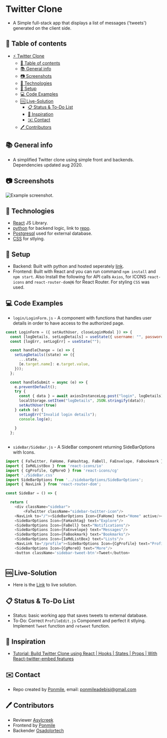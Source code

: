 # Twitter Clone

* A Simple full-stack app that displays a list of messages ('tweets') generated on the client side.   

## :page_facing_up: Table of contents

* [:zap: Twitter Clone](#zap-twitter-clone)
	* [:page_facing_up: Table of contents](#page_facing_up-table-of-contents)
	* [:books: General info](#books-general-info)
	* [:camera: Screenshots](#camera-screenshots)
	* [:signal_strength: Technologies](#signal_strength-technologies)
	* [:floppy_disk: Setup](#floppy_disk-setup)
	* [:computer: Code Examples](#computer-code-examples)
  * [:cool: Live-Solution](#cool-live-solution)
	* [:clipboard: Status & To-Do List](#clipboard-status--to-do-list)
	* [:clap: Inspiration](#clap-inspiration)
	* [:envelope: Contact](#envelope-contact)
  * [:pen: Contributors](#pen-contributors)

## :books: General info

* A simplified Twitter clone using simple front and backends. Dependencies updated aug 2020.

## :camera: Screenshots

![Example screenshot](./img/tweets-frontend.png).

## :signal_strength: Technologies

* [React](https://reactjs.org/) JS Library.
* [python](https://www.python.org/) for backend logic, link to [repo](https://github.com/osadolortech/twitter_clone).
* [Postgresql](https://www.postgresql.org/) used for external database.
* [CSS](https://nodejs.org/en/) for stlying.

## :floppy_disk: Setup

* Backend: Built with python and hosted seperately [link](https://robot-twitter.herokuapp.com/api/v2).
* Frontend: Built with React and you can run command `npm install` and `npm start`. Also Install the following for API calls `Axios`, for ICONS `react-icons` and `react-router-dom@6` for React Router. For styling `CSS` was used.

## :computer: Code Examples

* `login/LoginForm.js` - A component with functions that handles user details in order to have access to the authorized page. 

```javascript
const LoginForm = ({ setAuthUser, closeLoginModal }) => {
  const [logDetails, setLogDetails] = useState({ username: "", password: "" });
  const [logErr, setLogErr] = useState("");

  const handleChange = (e) => {
    setLogDetails((state) => ({
      ...state,
      [e.target.name]: e.target.value,
    }));
  };

  const handleSubmit = async (e) => {
    e.preventDefault();
    try {
      const { data } = await axiosInstanceLog.post("login", logDetails);
      localStorage.setItem("logDetails", JSON.stringify(data));
      setAuthUser(true)
    } catch (e) {
      setLogErr("Invalid login details");
      console.log(e);
    
    }
  };
  
```

* `sideBar/SideBar.js` - A SideBar component returning SideBarOptions with Icons.
```javascript
import { FaTwitter, FaHome, FaHashtag, FaBell, FaEnvelope, FaBookmark } from 'react-icons/fa'
import { IoMdListBox } from 'react-icons/io'
import { CgProfile, CgMoreO } from 'react-icons/cg'
import './SideBar.css'
import SideBarOptions from '../sidebarOptions/SideBarOptions';
import { NavLink } from 'react-router-dom';

const SideBar = () => {

  return (
    <div className="sidebar">
        <FaTwitter className="sidebar-twitter-icon"/>
    <NavLink to="/"><SideBarOptions Icon={FaHome} text="Home" active/></NavLink>
    <SideBarOptions Icon={FaHashtag} text="Explore"/>
    <SideBarOptions Icon={FaBell} text="Notifications"/>
    <SideBarOptions Icon={FaEnvelope} text="Messages"/>
    <SideBarOptions Icon={FaBookmark} text="Bookmarks"/>
    <SideBarOptions Icon={IoMdListBox} text="Lists"/>
    <NavLink to="/profile"><SideBarOptions Icon={CgProfile} text="Profile" /></NavLink>
    <SideBarOptions Icon={CgMoreO} text="More"/>
    <button className='sidebar-tweet-btn'>Tweet</button>
  
```

## :cool: Live-Solution

* Here is the [Link](https://react-twitter-clone-gamma.vercel.app/) to live solution.

## :clipboard: Status & To-Do List

* Status: basic working app that saves tweets to external database.
* To-Do: Correct `ProfileEdit.js` Component and perfect it stlying. Implement `Tweet` function and `retweet` function.

## :clap: Inspiration

* [Tutorial: Build Twitter Clone using React | Hooks | States | Props | With React-twitter-embed features](https://www.youtube.com/watch?v=g-bY6hf6GCw&t=765s)

## :envelope: Contact

* Repo created by [Ponmile](https://github.com/pjmiles), email: ponmileadebisi@gmail.com

## :pen: Contributors
* Reviewer [Asylcreek](https://github.com/Asylcreek)
* Frontend by [Ponmile](https://github.com/pjmiles) 
* Backender [Osadolortech](https://github.com/osadolortech)
